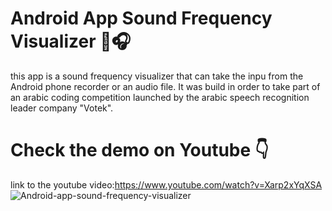 # Android App Sound Frequency Visualizer 🎤🎧
this app is a sound frequency visualizer that can take the inpu from the Android phone recorder or an audio file. It was build in order to take part of an arabic coding competition launched by the arabic speech recognition leader company "Votek".

# Check the demo on Youtube 👇 
link to the youtube video:https://www.youtube.com/watch?v=Xarp2xYqXSA </br>
![Android-app-sound-frequency-visualizer](https://img.youtube.com/vi/Xarp2xYqXSA/0.jpg)
